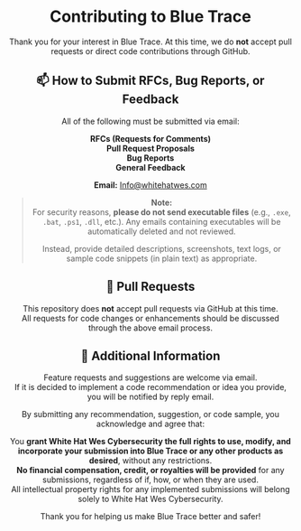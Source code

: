 <div align="center">

# Contributing to Blue Trace

Thank you for your interest in Blue Trace. At this time, we do **not** accept pull requests or direct code contributions through GitHub.

## 📫 How to Submit RFCs, Bug Reports, or Feedback

All of the following must be submitted via email:

**RFCs (Requests for Comments)**  
**Pull Request Proposals**  
**Bug Reports**  
**General Feedback**

**Email:** [Info@whitehatwes.com](mailto:Info@whitehatwes.com)

> **Note:**  
> For security reasons, **please do not send executable files** (e.g., `.exe`, `.bat`, `.ps1`, `.dll`, etc.). Any emails containing executables will be automatically deleted and not reviewed.  
>  
> Instead, provide detailed descriptions, screenshots, text logs, or sample code snippets (in plain text) as appropriate.

## 🚫 Pull Requests

This repository does **not** accept pull requests via GitHub at this time.  
All requests for code changes or enhancements should be discussed through the above email process.

## 📝 Additional Information

Feature requests and suggestions are welcome via email.  
If it is decided to implement a code recommendation or idea you provide, you will be notified by reply email.

By submitting any recommendation, suggestion, or code sample, you acknowledge and agree that:

You **grant White Hat Wes Cybersecurity the full rights to use, modify, and incorporate your submission into Blue Trace or any other products as desired**, without any restrictions.  
**No financial compensation, credit, or royalties will be provided** for any submissions, regardless of if, how, or when they are used.  
All intellectual property rights for any implemented submissions will belong solely to White Hat Wes Cybersecurity.

Thank you for helping us make Blue Trace better and safer!

</div>
